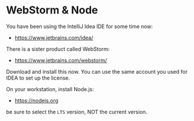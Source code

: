 # WebStorm & Node

You have been using the IntelliJ Idea IDE for some time now:

- <https://www.jetbrains.com/idea/>

There is a sister product called WebStorm:

- <https://www.jetbrains.com/webstorm/>

Download and install this now. You can use the same account you used for IDEA to set up the license.

On your workstation, install Node.js:

- <https://nodejs.org>

be sure to select the `LTS` version, NOT the current version.
